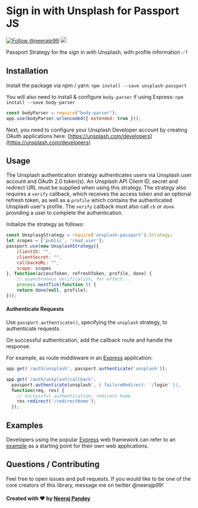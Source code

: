 
#  Sign in with Unsplash for Passport JS

<a href="https://twitter.com/intent/follow?screen_name=neerajp99"><img src="https://img.shields.io/twitter/follow/neerajp99.svg?label=Follow%20@neerajp99" alt="Follow @neerajp99"></img></a>
<a href="https://www.npmjs.com/package/unsplash-passport">
  <img src="https://img.shields.io/npm/v/unsplash-passport.svg"></img>
</a>
</p>

Passport Strategy for the sign in with Unsplash, with profile information ✅!


## Installation
Install the package via npm / yarn:
``` npm install --save unsplash-passport ```

You will also need to install & configure `body-parser` if using Express:
``` npm install --save body-parser ```

```js
const bodyParser = require("body-parser");
app.use(bodyParser.urlencoded({ extended: true }));
```

Next, you need to configure your Unsplash Developer account by creating OAuth applications here: [https://unsplash.com/developers](https://unsplash.com/developers)



## Usage

The Unsplash authentication strategy authenticates users via Unsplash user account and OAuth 2.0 token(s). An  Unsplash API Client ID, secret and redirect URL must be supplied when using this strategy. The strategy also requires a `verify` callback, which receives the access token and an optional refresh token, as well as a `profile` which contains the authenticated Unsplash user's profile. The `verify` callback must also call `cb` or `done` providing a user to complete the authentication.

Initialize the strategy as follows:

```js
const UnsplasgStrategy = require('unsplash-passport').Strategy;
let scopes = ['public', 'read_user'];
passport.use(new UnsplashStrategy({
    clientID: "",
    clientSecret: "",
    callbackURL: "",
    scope: scopes
}, function(accessToken, refreshToken, profile, done) {
    // asynchronous verification, for effect...
    process.nextTick(function () {
    return done(null, profile);
}));
```


#### Authenticate Requests

Use `passport.authenticate()`, specifying the `unsplash` strategy, to
authenticate requests.

On successful authentication, add the callback route and handle the response.

For example, as route middleware in an [Express](http://expressjs.com/)
application:

```js
app.get('/auth/unsplash', passport.authenticate('unsplash'));

app.get('/auth/unsplash/callback',
  passport.authenticate(unsplash', { failureRedirect: '/login' }),
  function(req, res) {
    // Successful authentication, redirect home.
    res.redirect('/redirectHome');
  });
```
## Examples

Developers using the popular [Express](http://expressjs.com/) web framework can refer to an [example](https://github.com/neerajp99/unsplash-auth-example) as a starting point for their own web applications. 

## Questions / Contributing

Feel free to open issues and pull requests. If you would like to be one of the core creators of this library, message me on twitter @neerajp99!

<h4> Created with ❤️ by <a href="https://http://github.com/neerajp99">Neeraj Pandey</a></h4>